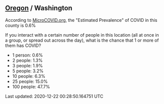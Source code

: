 
## [Oregon](/united-states/oregon) / Washington

According to [MicroCOVID.org](http://microcovid.org),
the "Estimated Prevalence" of COVID in this county is 0.6%

If you interact with a certain number of people in this location
(all at once in a group, or spread out across the day), what is the chance that
1 or more of them has COVID?

- 1 person: 0.6%
- 2 people: 1.3%
- 3 people: 1.9%
- 5 people: 3.2%
- 10 people: 6.3%
- 25 people: 15.0%
- 100 people: 47.7%

Last updated: 2020-12-22 00:28:50.164751 UTC
